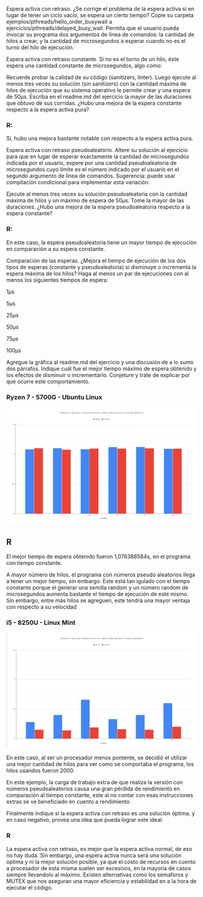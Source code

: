 Espera activa con retraso. ¿Se corrige el problema de la espera activa si en 
lugar de tener un ciclo vacío, se espera un cierto tiempo? Copie su carpeta 
ejemplos/pthreads/hello_order_busywait a ejercicios/pthreads/delayed_busy_wait.
 Permita que el usuario pueda invocar su programa dos argumentos de línea de 
 comandos: la cantidad de hilos a crear, y la cantidad de microsegundos a 
 esperar cuando no es el turno del hilo de ejecución.

Espera activa con retraso constante. Si no es el turno de un hilo, 
éste espera una cantidad constante de microsegundos, algo como:

Recuerde probar la calidad de su código (sanitizers, linter). Luego ejecute al 
menos tres veces su solución (sin sanitizers) con la cantidad máxima de hilos 
de ejecución que su sistema operativo le permite crear y una espera de 50µs.
Escriba en el readme.md del ejercicio la mayor de las duraciones que obtuvo de 
sus corridas. 
¿Hubo una mejora de la espera constante respecto a la espera activa pura?

### R: 
Si, hubo una mejora bastante notable con respecto a la espera activa pura.

Espera activa con retraso pseudoaleatorio. Altere su solución al ejercicio 
para que en lugar de esperar exactamente la cantidad de microsegundos indicada 
por el usuario, espere por una cantidad pseudoaleatoria de microsegundos cuyo 
límite es el número indicado por el usuario en el segundo argumento de línea de 
comandos. Sugerencia: puede usar compilación condicional para implementar esta 
variación.


Ejecute al menos tres veces su solución pseudoaleatoria con la cantidad máxima 
de hilos y un máximo de espera de 50µs. Tome la mayor de las duraciones. 
¿Hubo una mejora de la espera pseudoaleatoria respecto a la espera constante?

### R:
En este caso, la espera pseudoaleatoria tiene un mayor tiempo de ejecución en comparación a su espera constante.

Comparación de las esperas. ¿Mejora el tiempo de ejecución de los dos tipos 
de esperas (constante y pseudoaleatoria) si disminuye o incrementa la 
espera máxima de los hilos? Haga al menos un par de ejecuciones con al menos 
los siguientes tiempos de espera:

1µs

5µs

25µs

50µs

75µs

100µs

Agregue la gráfica al readme.md del ejercicio y una discusión de a lo sumo 
dos párrafos. Indique cuál fue el mejor tiempo máximo de espera obtenido y los 
efectos de disminuir o incrementarlo. Conjeture y trate de explicar por qué 
ocurre este comportamiento. 


### Ryzen 7 - 5700G - Ubuntu Linux
![5700G](./img/Ryzen-7-5700G.jpeg)
## R
El mejor tiempo de espera obtenido fueron 1,076388584s, en el programa con 
tiempo constante. 

A mayor número de hilos, el programa con números pseudo aleatorios llega a tener
un mejor tiempo, sin embargo. Este está tan igulado con el tiempo constante
porque el generar una semilla random y un número random de microsegundos
aumenta bastante el tiempo de ejecución de este mismo. Sin embargo, entre más
hilos se agreguen, este tendrá una mayor ventaja con respecto a su velocidad


### i5 - 8250U - Linux Mint
![8250U](./img/i5-8250U.jpeg)

En este caso, al ser un procesador menos pontente, se decidió el utilizar una 
mejor cantidad de hilos para ver como se comportaba el programa, los hilos
usandos fueron 2000.

En este ejemplo, la carga de trabajo extra de que realiza la versión con números pseudoaleatorios causa una gran pérdida de rendimiento en comparación al tiempo constante, este al no contar con esas instrucciones extras se ve beneficiado
en cuento a rendimiento. 

Finalmente indique si la espera activa con retraso 
es una solución óptima, y en caso negativo, provea una idea que pueda 
lograr este ideal.

### R

La espera activa con retraso, es mejor que la espera activa normal, de eso no 
hay duda. Sin embargo, una espera activa nunca será una solución óptima y ni la
mejor solución posible, ya que el costo de recursos en cuento a procesador de 
esta misma suelen ser excesivos, en la mayoría de casos siempre llevandolo al
máximo. Existen alternativas como los semaforos y MUTEX que nos
aseguran una mayor eficiencia y estabilidad en a la hora de ejecutar el código. 

